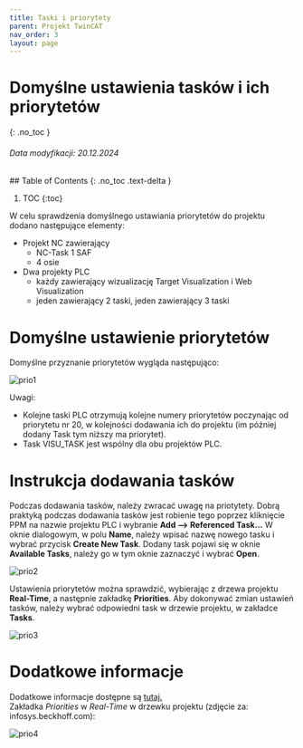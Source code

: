 ```yaml
---
title: Taski i priorytety
parent: Projekt TwinCAT
nav_order: 3
layout: page
---
```



# Domyślne ustawienia tasków i ich priorytetów
{: .no_toc }
<h6> Data modyfikacji: 20.12.2024 </h6>
## Table of Contents
{: .no_toc .text-delta }

1. TOC
{:toc}

W celu sprawdzenia domyślnego ustawiania priorytetów do projektu dodano następujące elementy:
- Projekt NC zawierający
	- NC-Task 1 SAF
	- 4 osie
- Dwa projekty PLC
	- każdy zawierający wizualizację Target Visualization i Web Visualization
	- jeden zawierający 2 taski, jeden zawierający 3 taski

# Domyślne ustawienie priorytetów 
Domyślne przyznanie priorytetów wygląda następująco:

![prio1](https://ba-pl.github.io/wiki/assets/images/prio1.png "prio1")

Uwagi:
- Kolejne taski PLC otrzymują kolejne numery priorytetów poczynając od priorytetu nr 20, w kolejności dodawania ich do projektu (im później dodany Task tym niższy ma priorytet).
- Task VISU_TASK jest wspólny dla obu projektów PLC.

# Instrukcja dodawania tasków
Podczas dodawania tasków, należy zwracać uwagę na priotytety. Dobrą praktyką podczas dodawania tasków jest robienie tego poprzez kliknięcie PPM na nazwie projektu PLC i wybranie **Add --> Referenced Task...** W oknie dialogowym, w polu **Name**, należy wpisać nazwę nowego tasku i wybrać przycisk **Create New Task**. Dodany task pojawi się w oknie **Available Tasks**, należy go w tym oknie zaznaczyć i wybrać **Open**.

![prio2](https://ba-pl.github.io/wiki/assets/images/prio2.png "prio2")

Ustawienia priorytetów można sprawdzić, wybierając z drzewa projektu **Real-Time**, a następnie zakładkę **Priorities**. Aby dokonywać zmian ustawień tasków, należy wybrać odpowiedni task w drzewie projektu, w zakładce **Tasks**.

![prio3](https://ba-pl.github.io/wiki/assets/images/prio3.png "prio3")

# Dodatkowe informacje

Dodatkowe informacje dostępne są [tutaj.](https://infosys.beckhoff.com/english.php?content=../content/1033/tc3_system/818865035.html)
<br>
Zakładka *Priorities* w *Real-Time* w drzewku projektu (zdjęcie za: infosys.beckhoff.com):

![prio4](https://ba-pl.github.io/wiki/assets/images/prio4.png "prio4")
